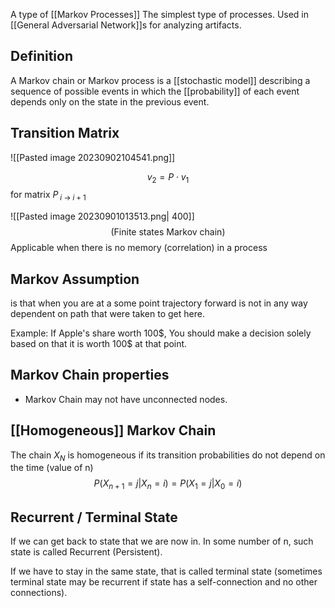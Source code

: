A type of [[Markov Processes]]
The simplest type of processes. Used in [[General Adversarial Network]]s for analyzing artifacts.

## Definition

A Markov chain or Markov process is a [[stochastic model]] describing a sequence of possible events in which the [[probability]] of each event depends only on the state in the previous event.


## Transition Matrix
![[Pasted image 20230902104541.png]]

$$
v_{2} = P \cdot v_{1}
$$
for matrix $P_{\;i \: \to \; i+1}$




![[Pasted image 20230901013513.png| 400]]
$$(\text{Finite states Markov chain})$$
Applicable when there is no memory (correlation) in a process

## Markov Assumption 
is that when you are at a some point trajectory forward is not in any way dependent on path that were taken to get here.

Example: 
If Apple's share worth 100$, You should make a decision solely based on that it is worth 100\$ at that point.

## Markov Chain properties
- Markov Chain may not have unconnected nodes.


## [[Homogeneous]] Markov Chain
The chain $X_N$ is homogeneous if its transition probabilities do not depend on the time (value of n)
$$
P(X_{n+1}=j|X_{n} = i) = P(X_{1}=j|X_{0} = i)  
$$
## Recurrent / Terminal State
If we can get back to state that we are now in. In some number of n, such state is called Recurrent (Persistent).

If we have to stay in the same state, that is called terminal state (sometimes terminal state may be recurrent if state has a self-connection and no other connections).
